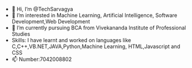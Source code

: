 - 👋 Hi, I’m @TechSarvagya
- 👀 I’m interested in Machine Learning, Artificial Intelligence, Software Development,Web Development
- 🌱 I’m currently pursuing BCA from Vivekananda Institute of Professional Studies
- Skills: I have learnt and worked on languages like C,C++,VB.NET,JAVA,Python,Machine Learning, HTML,Javascript and CSS
- 📫 Number:7042008802
